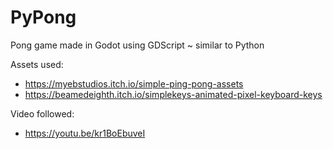 # PyPong
 Pong game made in Godot using GDScript ~ similar to Python


Assets used:
- https://myebstudios.itch.io/simple-ping-pong-assets
- https://beamedeighth.itch.io/simplekeys-animated-pixel-keyboard-keys

Video followed:
- https://youtu.be/kr1BoEbuveI
